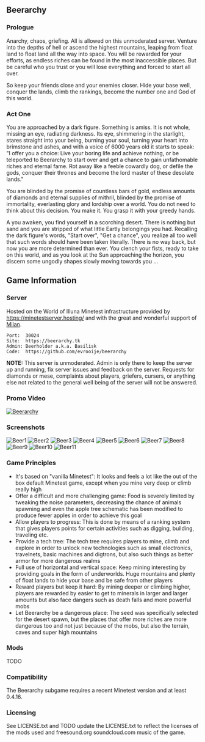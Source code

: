## Beerarchy
### Prologue
Anarchy, chaos, griefing. All is allowed on this unmoderated server. Venture into the depths of hell or ascend the highest mountains, leaping from float land to float land all the way into space. You will be rewarded for your efforts, as endless riches can be found in the most inaccessible places. But be careful who you trust or you will lose everything and forced to start all over.

So keep your friends close and your enemies closer. Hide your base well, conquer the lands, climb the rankings, become the number one and God of this world.

### Act One
You are approached by a dark figure. Something is amiss. It is not whole, missing an eye, radiating darkness. Its eye, shimmering in the starlight, stares straight into your being, burning your soul, turning your heart into brimstone and ashes, and with a voice of 6000 years old it starts to speak: "I offer you a choice: Live your boring life and achieve nothing, or be teleported to Beerarchy to start over and get a chance to gain unfathomable riches and eternal fame. Rot away like a feeble cowardly dog, or defile the gods, conquer their thrones and become the lord master of these desolate lands."

You are blinded by the promise of countless bars of gold, endless amounts of diamonds and eternal supplies of mithril, blinded by the promise of immortality, everlasting glory and lordship over a world. You do not need to think about this decision. You make it. You grasp it with your greedy hands.

A you awaken, you find yourself in a scorching desert. There is nothing but sand and you are stripped of what little Eartly belongings you had. Recalling the dark figure's words, "Start over", "Get a chance", you realize all too well that such words should have been taken literally. There is no way back, but now you are more determined than ever. You clench your fists, ready to take on this world, and as you look at the Sun approaching the horizon, you discern some ungodly shapes slowly moving towards you ...

## Game Information
### Server
Hosted on the World of Illuna Minetest infrastructure provided by https://minetestserver.hosting/ and with the great and wonderful support of [Milan](https://tchncs.de).

```Host:  beerarchy.tk
Port:  30024
Site:  https://beerarchy.tk
Admin: Beerholder a.k.a. Basilisk
Code:  https://github.com/evrooije/beerarchy
```

**NOTE:** This server is unmoderated. Admin is only there to keep the server up and running, fix server issues and feedback on the server. Requests for diamonds or mese, complaints about players, griefers, cursers, or anything else not related to the general well being of the server will not be answered.

### Promo Video
[![Beerarchy](http://img.youtube.com/vi/uYF0xxI1fvY/0.jpg)](http://www.youtube.com/watch?v=uYF0xxI1fvY)

### Screenshots
![Beer1](https://beerarchy.tk/img/beer1.png)
![Beer2](https://beerarchy.tk/img/beer2.png)
![Beer3](https://beerarchy.tk/img/beer3.png)
![Beer4](https://beerarchy.tk/img/beer4.png)
![Beer5](https://beerarchy.tk/img/beer5.png)
![Beer6](https://beerarchy.tk/img/beer6.png)
![Beer7](https://beerarchy.tk/img/beer7.png)
![Beer8](https://beerarchy.tk/img/beer8.png)
![Beer9](https://beerarchy.tk/img/beer9.png)
![Beer10](https://beerarchy.tk/img/beer10.png)
![Beer11](https://beerarchy.tk/img/beer11.png)

### Game Principles
* It's based on "vanilla Minetest": It looks and feels a lot like the out of the box default Minetest game, except when you mine very deep or climb really high
* Offer a difficult and more challenging game: Food is severely limited by tweaking the noise parameters, decreasing the chance of animals spawning and even the apple tree schematic has been modified to produce fewer apples in order to achieve this goal
* Allow players to progress: This is done by means of a ranking system that gives players points for certain activities such as digging, building, traveling etc.
* Provide a tech tree: The tech tree requires players to mine, climb and explore in order to unlock new technologies such as small electronics, travelnets, basic machines and digtrons, but also such things as better armor for more dangerous realms
* Full use of horizontal and vertical space: Keep mining interesting by providing goals in the form of underworlds. Huge mountains and plenty of float lands to hide your base and be safe from other players
* Reward players but keep it hard: By mining deeper or climbing higher, players are rewarded by easier to get to minerals in larger and larger amounts but also face dangers such as death falls and more powerful mobs
* Let Beerarchy be a dangerous place: The seed was specifically selected for the desert spawn, but the places that offer more riches are more dangerous too and not just because of the mobs, but also the terrain, caves and super high mountains

### Mods
TODO

### Compatibility
The Beerarchy subgame requires a recent Minetest version and at least 0.4.16.

### Licensing
See LICENSE.txt and TODO update the LICENSE.txt to reflect the licenses of the mods used and freesound.org soundcloud.com music of the game.
